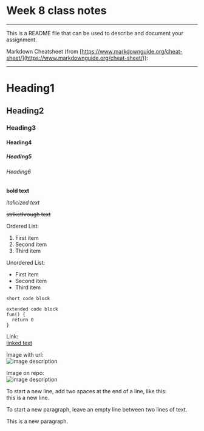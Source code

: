# Week 8 class notes

---

This is a README file that can be used to describe and document your assignment.

Markdown Cheatsheet (from [https://www.markdownguide.org/cheat-sheet/](https://www.markdownguide.org/cheat-sheet/)):

---

# Heading1

## Heading2

### Heading3

#### Heading4

##### Heading5

###### Heading6

**bold text**

_italicized text_

~~strikethrough text~~

Ordered List:

1. First item
2. Second item
3. Third item

Unordered List:

- First item
- Second item
- Third item

`short code block`

```
extended code block
fun() {
  return 0
}
```

Link:  
[linked text](https://www.example.com)

Image with url:  
![image description](https://dm-gy-6063-2024f-b.github.io/assets/homework/02/clark-espaco-modulado-00.jpg)

Image on repo:  
![image description](./file-name.jpg)

To start a new line, add two spaces at the end of a line, like this:  
this is a new line.

To start a new paragraph, leave an empty line between two lines of text.

This is a new paragraph.
